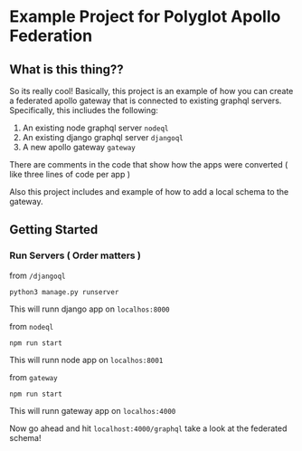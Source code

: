 # Example Project for Polyglot Apollo Federation

## What is this thing??

So its really cool! Basically, this project is an example of how you can create
a federated apollo gateway that is connected to existing graphql servers. Specifically,
this incliudes the following:

1. An existing node graphql server `nodeql`
2. An existing django graphql server `djangoql`
3. A new apollo gateway `gateway`

There are comments in the code that show how the apps were converted ( like three lines of code per app )

Also this project includes and example of how to add a local schema to the gateway.

## Getting Started

### Run Servers ( Order matters )

from `/djangoql`

```
python3 manage.py runserver
```

This will runn django app on `localhos:8000`

from `nodeql`

```
npm run start
```

This will runn node app on `localhos:8001`

from `gateway`

```
npm run start
```

This will runn gateway app on `localhos:4000`

Now go ahead and hit `localhost:4000/graphql` take a look at the federated schema!
